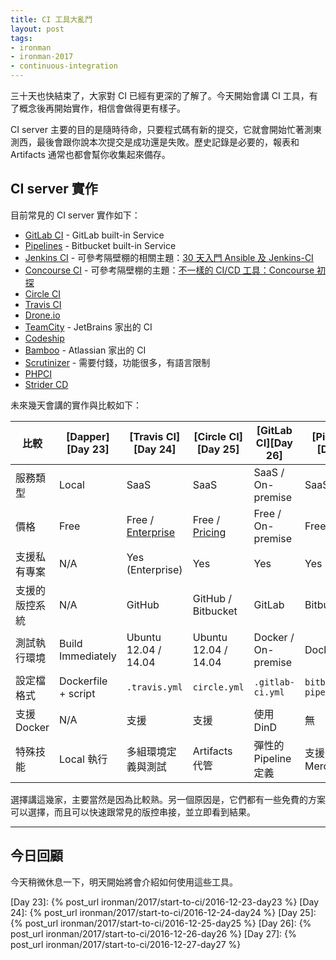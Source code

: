 ```yaml
---
title: CI 工具大亂鬥
layout: post
tags:
- ironman
- ironman-2017
- continuous-integration
---
```


三十天也快結束了，大家對 CI 已經有更深的了解了。今天開始會講 CI 工具，有了概念後再開始實作，相信會做得更有樣子。

CI server 主要的目的是隨時待命，只要程式碼有新的提交，它就會開始忙著測東測西，最後會跟你說本次提交是成功還是失敗。歷史記錄是必要的，報表和 Artifacts 通常也都會幫你收集起來備存。

## CI server 實作

目前常見的 CI server 實作如下：

* [GitLab CI](https://about.gitlab.com/gitlab-ci/) - GitLab built-in Service
* [Pipelines](https://bitbucket.org/product/features/pipelines) - Bitbucket built-in Service
* [Jenkins CI](http://jenkins-ci.org/) - 可參考隔壁棚的相關主題：[30 天入門 Ansible 及 Jenkins-CI][]
* [Concourse CI](https://concourse.ci/) - 可參考隔壁棚的主題：[不一樣的 CI/CD 工具：Concourse 初探][]
* [Circle CI](https://circleci.com/)
* [Travis CI](https://travis-ci.org/)
* [Drone.io](https://drone.io/)
* [TeamCity](https://www.jetbrains.com/teamcity/) - JetBrains 家出的 CI
* [Codeship](https://codeship.com/)
* [Bamboo](https://www.atlassian.com/software/bamboo) - Atlassian 家出的 CI
* [Scrutinizer](https://scrutinizer-ci.com/) - 需要付錢，功能很多，有語言限制
* [PHPCI](https://www.phptesting.org/)
* [Strider CD](http://strider-cd.github.io/)

未來幾天會講的實作與比較如下：

|   比較   |  [Dapper][Day 23]  |  [Travis CI][Day 24]  |  [Circle CI][Day 25]  |  [GitLab CI][Day 26]  |  [Pipelines][Day 27]  |
| -------- | -------- | ----------- | ----------- | ----------- | ----------- |
| 服務類型 | Local | SaaS | SaaS | SaaS / On-premise | SaaS |
| 價格 | Free | Free / [Enterprise](https://travis-ci.com/plans) |  Free / [Pricing](https://circleci.com/pricing/) | Free / On-premise | Free / [Pricing](https://bitbucket.org/product/pricing/upcoming) |
| 支援私有專案 | N/A | Yes (Enterprise) | Yes | Yes | Yes |
| 支援的版控系統 | N/A | GitHub | GitHub / Bitbucket | GitLab | Bitbucket |
| 測試執行環境 | Build Immediately  |  Ubuntu 12.04 / 14.04 | Ubuntu 12.04 / 14.04 | Docker / On-premise | Docker |
| 設定檔格式 | Dockerfile + script | `.travis.yml` | `circle.yml` | `.gitlab-ci.yml` | `bitbucket-pipelines.yml` |
| 支援 Docker | N/A | 支援 | 支援 | 使用 DinD | 無 |
| 特殊技能 | Local 執行 | 多組環境定義與測試 | Artifacts 代管 | 彈性的 Pipeline 定義 | 支援 Mercurial |

選擇講這幾家，主要當然是因為比較熟。另一個原因是，它們都有一些免費的方案可以選擇，而且可以快速跟常見的版控串接，並立即看到結果。

---

## 今日回顧

今天稍微休息一下，明天開始將會介紹如何使用這些工具。

[30 天入門 Ansible 及 Jenkins-CI]: http://ithelp.ithome.com.tw/users/20103346/ironman/1021
[不一樣的 CI/CD 工具：Concourse 初探]: http://ithelp.ithome.com.tw/users/20065771/ironman/1020

[Day 23]: {% post_url ironman/2017/start-to-ci/2016-12-23-day23 %}
[Day 24]: {% post_url ironman/2017/start-to-ci/2016-12-24-day24 %}
[Day 25]: {% post_url ironman/2017/start-to-ci/2016-12-25-day25 %}
[Day 26]: {% post_url ironman/2017/start-to-ci/2016-12-26-day26 %}
[Day 27]: {% post_url ironman/2017/start-to-ci/2016-12-27-day27 %}
